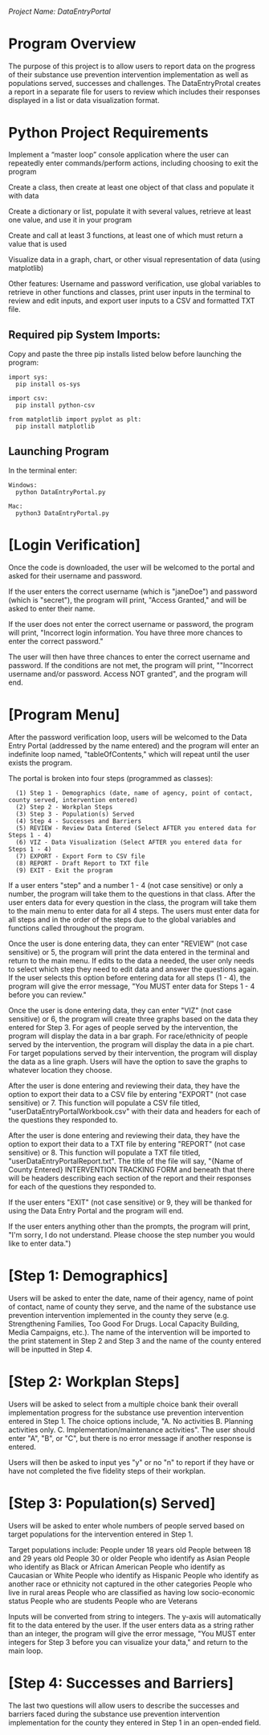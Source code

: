 ###### Project Name: DataEntryPortal

# Program Overview

  The purpose of this project is to allow users to report data on the progress of their substance use prevention intervention implementation as well as populations served, successes and challenges. The DataEntryProtal creates a report in a separate file for users to review which includes their responses displayed in a list or data visualization format. 



# Python Project Requirements

  Implement a “master loop” console application where the user can repeatedly enter commands/perform actions, including choosing to exit the program

  Create a class, then create at least one object of that class and populate it with data

  Create a dictionary or list, populate it with several values, retrieve at least one value, and use it in your program

  Create and call at least 3 functions, at least one of which must return a value that is used

  Visualize data in a graph, chart, or other visual representation of data (using matplotlib)

  Other features: Username and password verification, use global variables to retrieve in other functions and classes, print user inputs in the terminal to review and edit inputs, and export user inputs to a CSV and formatted TXT file.




## Required pip System Imports:
  <p>Copy and paste the three pip installs listed below before launching the program:</p>

    import sys:
      pip install os-sys

    import csv:
      pip install python-csv
    
    from matplotlib import pyplot as plt:
      pip install matplotlib



## Launching Program

  In the terminal enter:

    Windows:
      python DataEntryPortal.py

    Mac:
      python3 DataEntryPortal.py


# [Login Verification]

  Once the code is downloaded, the user will be welcomed to the portal and asked for their username and password.  
  
  If the user enters the correct username (which is "janeDoe") and password (which is "secret"), the program will print, "Access Granted," and will be asked to enter their name.
  
  If the user does not enter the correct username or password, the program will print, "Incorrect login information. You have three more chances to enter the correct password." 
  
  The user will then have three chances to enter the correct username and password.  If the conditions are not met, the program will print, ""Incorrect username and/or password. Access NOT granted", and the program will end.
  


# [Program Menu]

  After the password verification loop, users will be welcomed to the Data Entry Portal (addressed by the name entered) and the program will enter an indefinite loop named, "tableOfContents," which will repeat until the user exists the program.

  The portal is broken into four steps (programmed as classes): 

      (1) Step 1 - Demographics (date, name of agency, point of contact, county served, intervention entered)
      (2) Step 2 - Workplan Steps
      (3) Step 3 - Population(s) Served
      (4) Step 4 - Successes and Barriers
      (5) REVIEW - Review Data Entered (Select AFTER you entered data for Steps 1 - 4) 
      (6) VIZ - Data Visualization (Select AFTER you entered data for Steps 1 - 4)
      (7) EXPORT - Export Form to CSV file
      (8) REPORT - Draft Report to TXT file
      (9) EXIT - Exit the program  
      
  If a user enters "step" and a number 1 - 4 (not case sensitive) or only a number, the program will take them to the questions in that class. After the user enters data for every question in the class, the program will take them to the main menu to enter data for all 4 steps.  The users must enter data for all steps and in the order of the steps due to the global variables and functions called throughout the program.  

  Once the user is done entering data, they can enter "REVIEW" (not case sensitive) or 5, the program will print the data entered in the terminal and return to the main menu.  If edits to the data a needed, the user only needs to select which step they need to edit data and answer the questions again. If the user selects this option before entering data for all steps (1 - 4), the program will give the error message, "You MUST enter data for Steps 1 - 4 before you can review."

  Once the user is done entering data, they can enter "VIZ" (not case sensitive) or 6, the program will create three graphs based on the data they entered for Step 3. For ages of people served by the intervention, the program will display the data in a bar graph. For race/ethnicity of people served by the intervention, the program will display the data in a pie chart. For target populations served by their intervention, the program will display the data as a line graph. Users will have the option to save the graphs to whatever location they choose. 

  After the user is done entering and reviewing their data, they have the option to export their data to a CSV file by entering "EXPORT" (not case sensitive) or 7.  This function will populate a CSV file titled, "userDataEntryPortalWorkbook.csv" with their data and headers for each of the questions they responded to. 

  After the user is done entering and reviewing their data, they have the option to export their data to a TXT file by entering "REPORT" (not case sensitive) or 8.  This function will populate a TXT file titled, "userDataEntryPortalReport.txt".  The title of the file will say, "{Name of County Entered} INTERVENTION TRACKING FORM and beneath that there will be headers describing each section of the report and their responses for each of the questions they responded to. 

  If the user enters "EXIT" (not case sensitive) or 9, they will be thanked for using the Data Entry Portal and the program will end.  
  
  If the user enters anything other than the prompts, the program will print, "I'm sorry, I do not understand. Please choose the step number you would like to enter data.")
  


# [Step 1: Demographics]  

  Users will be asked to enter the date, name of their agency, name of point of contact, name of county they serve, and the name of the substance use prevention intervention implemented in the county they serve (e.g. Strengthening Families, Too Good For Drugs. Local Capacity Building, Media Campaigns, etc.).  The name of the intervention will be imported to the print statement in Step 2 and Step 3 and the name of the county entered will be inputted in Step 4. 
  
 

# [Step 2: Workplan Steps]

  Users will be asked to select from a multiple choice bank their overall implementation progress for the substance use prevention intervention entered in Step 1.  The choice options include, "A. No activities B. Planning activities only. C. Implementation/maintenance activities". The user should enter "A", "B", or "C", but there is no error message if another response is entered. 

  Users will then be asked to input yes "y" or no "n" to report if they have or have not completed the five fidelity steps of their workplan.


# [Step 3: Population(s) Served] 

Users will be asked to enter whole numbers of people served based on target populations for the intervention entered in Step 1.

Target populations include: 
    People under 18 years old 
    People between 18 and 29 years old
    People 30 or older 
    People who identify as Asian
    People who identify as Black or African American
    People who identify as Caucasian or White
    People who identify as Hispanic
    People who identify as another race or ethnicity not captured in the other categories
    People who live in rural areas 
    People who are classified as having low socio-economic status
    People who are students
    People who are Veterans

Inputs will be converted from string to integers. The y-axis will automatically fit to the data entered by the user. If the user enters data as a string rather than an integer, the program will give the error message, "You MUST enter integers for Step 3 before you can visualize your data," and return to the main loop. 


# [Step 4: Successes and Barriers]  

  The last two questions will allow users to describe the successes and barriers faced during the substance use prevention intervention implementation for the county they entered in Step 1 in an open-ended field.  
